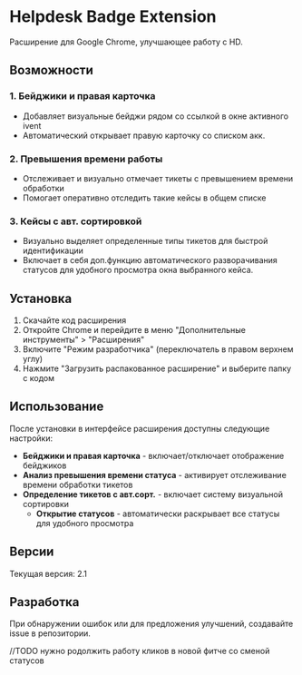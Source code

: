 # Helpdesk Badge Extension

Расширение для Google Chrome, улучшающее работу с HD.

## Возможности

### 1. Бейджики и правая карточка

- Добавляет визуальные бейджи рядом со ссылкой в окне активного ivent
- Автоматический открывает правую карточку со списком акк.

### 2. Превышения времени работы

- Отслеживает и визуально отмечает тикеты с превышением времени обработки
- Помогает оперативно отследить такие кейсы в общем списке

### 3. Кейсы с авт. сортировкой

- Визуально выделяет определенные типы тикетов для быстрой идентификации
- Включает в себя доп.функцию автоматического разворачивания статусов для удобного просмотра окна выбранного кейса.

## Установка

1. Скачайте код расширения
2. Откройте Chrome и перейдите в меню "Дополнительные инструменты" > "Расширения"
3. Включите "Режим разработчика" (переключатель в правом верхнем углу)
4. Нажмите "Загрузить распакованное расширение" и выберите папку с кодом

## Использование

После установки в интерфейсе расширения доступны следующие настройки:

- **Бейджики и правая карточка** - включает/отключает отображение бейджиков
- **Анализ превышения времени статуса** - активирует отслеживание времени обработки тикетов
- **Определение тикетов с авт.сорт.** - включает систему визуальной сортировки
  - **Открытие статусов** - автоматически раскрывает все статусы для удобного просмотра

## Версии

Текущая версия: 2.1

## Разработка

При обнаружении ошибок или для предложения улучшений, создавайте issue в репозитории.

//TODO нужно родолжить работу кликов в новой фитче со сменой статусов
